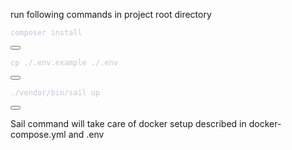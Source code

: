 run following commands in project root directory

<div class="code-container">
<div class="relative code-block-wrapper"><pre><code data-theme="olaolu-palenight" data-lang="shell" class="torchlight" style="background-color: #292D3E; --theme-selection-background: #7580B850;" id="clipText-2"><!-- Syntax highlighted by torchlight.dev --><div class="line"><span style="color: #BFC7D5;">composer </span><span style="color: #BFC7D5;">install</span></div></code></pre><button id="clipButton-2" class="md:block hidden copyBtn" aria-label="Copy to Clipboard" title="Copy to Clipboard" data-clipboard-target="#clipText-2"><svg class="fill-current h-5 w-5" xmlns="http://www.w3.org/2000/svg" viewBox="0 0 20 20" fill="currentColor"><path d="M8 3a1 1 0 011-1h2a1 1 0 110 2H9a1 1 0 01-1-1z"></path><path d="M6 3a2 2 0 00-2 2v11a2 2 0 002 2h8a2 2 0 002-2V5a2 2 0 00-2-2 3 3 0 01-3 3H9a3 3 0 01-3-3z"></path></svg></button></div>
</div>
<div class="code-container">
<div class="relative code-block-wrapper"><pre><code data-theme="olaolu-palenight" data-lang="shell" class="torchlight" style="background-color: #292D3E; --theme-selection-background: #7580B850;" id="clipText-2"><!-- Syntax highlighted by torchlight.dev --><div class="line"><span style="color: #BFC7D5;">cp ./.env.example </span><span style="color: #BFC7D5;">./.env</span></div></code></pre><button id="clipButton-2" class="md:block hidden copyBtn" aria-label="Copy to Clipboard" title="Copy to Clipboard" data-clipboard-target="#clipText-2"><svg class="fill-current h-5 w-5" xmlns="http://www.w3.org/2000/svg" viewBox="0 0 20 20" fill="currentColor"><path d="M8 3a1 1 0 011-1h2a1 1 0 110 2H9a1 1 0 01-1-1z"></path><path d="M6 3a2 2 0 00-2 2v11a2 2 0 002 2h8a2 2 0 002-2V5a2 2 0 00-2-2 3 3 0 01-3 3H9a3 3 0 01-3-3z"></path></svg></button></div>
</div>
<div class="code-container">
<div class="relative code-block-wrapper"><pre><code data-theme="olaolu-palenight" data-lang="shell" class="torchlight" style="background-color: #292D3E; --theme-selection-background: #7580B850;" id="clipText-2"><!-- Syntax highlighted by torchlight.dev --><div class="line"><span style="color: #BFC7D5;">./vendor/bin/sail </span><span style="color: #BFC7D5;">up</span></div></code></pre><button id="clipButton-2" class="md:block hidden copyBtn" aria-label="Copy to Clipboard" title="Copy to Clipboard" data-clipboard-target="#clipText-2"><svg class="fill-current h-5 w-5" xmlns="http://www.w3.org/2000/svg" viewBox="0 0 20 20" fill="currentColor"><path d="M8 3a1 1 0 011-1h2a1 1 0 110 2H9a1 1 0 01-1-1z"></path><path d="M6 3a2 2 0 00-2 2v11a2 2 0 002 2h8a2 2 0 002-2V5a2 2 0 00-2-2 3 3 0 01-3 3H9a3 3 0 01-3-3z"></path></svg></button></div>
</div>

Sail command will take care of docker setup described in docker-compose.yml and .env
